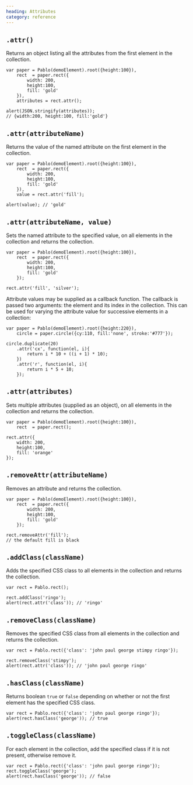 ```yaml
--- 
heading: Attributes
category: reference
---
```



`.attr()`
--------

Returns an object listing all the attributes from the first element in the collection.

    var paper = Pablo(demoElement).root({height:100}),
        rect  = paper.rect({
            width: 200,
            height:100,
            fill: 'gold'
        }),
        attributes = rect.attr();

    alert(JSON.stringify(attributes));
    // {width:200, height:100, fill:'gold'}


`.attr(attributeName)`
---------------------

Returns the value of the named attribute on the first element in the collection.

    var paper = Pablo(demoElement).root({height:100}),
        rect  = paper.rect({
            width: 200,
            height:100,
            fill: 'gold'
        }),
        value = rect.attr('fill');

    alert(value); // 'gold'


`.attr(attributeName, value)`
----------------------------

Sets the named attribute to the specified value, on all elements in the collection and returns the collection.

    var paper = Pablo(demoElement).root({height:100}),
        rect  = paper.rect({
            width: 200,
            height:100,
            fill: 'gold'
        });

    rect.attr('fill', 'silver');


Attribute values may be supplied as a callback function. The callback is passed two arguments: the element and its index in the collection. This can be used for varying the attribute value for successive elements in a collection:

    var paper = Pablo(demoElement).root({height:220}),
        circle = paper.circle({cy:110, fill:'none', stroke:'#777'});

    circle.duplicate(20)
        .attr('cx', function(el, i){
            return i * 10 + ((i + 1) * 10);
        })
        .attr('r', function(el, i){
            return i * 5 + 10;
        });


`.attr(attributes)`
------------------

Sets multiple attributes (supplied as an object), on all elements in the collection and returns the collection.

    var paper = Pablo(demoElement).root({height:100}),
        rect  = paper.rect();

    rect.attr({
        width: 200,
        height:100,
        fill: 'orange'
    });


`.removeAttr(attributeName)`
---------------------------

Removes an attribute and returns the collection.

    var paper = Pablo(demoElement).root({height:100}),
        rect  = paper.rect({
            width: 200,
            height:100,
            fill: 'gold'
        });

    rect.removeAttr('fill');
    // the default fill is black


`.addClass(className)`
----------------------

Adds the specified CSS class to all elements in the collection and returns the collection.

	var rect = Pablo.rect();

    rect.addClass('ringo');
    alert(rect.attr('class')); // 'ringo'


`.removeClass(className)`
----------------------

Removes the specified CSS class from all elements in the collection and returns the collection.

	var rect = Pablo.rect({'class': 'john paul george stimpy ringo'});
        
    rect.removeClass('stimpy');
    alert(rect.attr('class')); // 'john paul george ringo'


`.hasClass(className)`
----------------------

Returns boolean `true` or `false` depending on whether or not the first element has the specified CSS class.

	var rect = Pablo.rect({'class': 'john paul george ringo'});
    alert(rect.hasClass('george')); // true


`.toggleClass(className)`
----------------------

For each element in the collection, add the specified class if it is not present, otherwise remove it.

	var rect = Pablo.rect({'class': 'john paul george ringo'});
    rect.toggleClass('george');
    alert(rect.hasClass('george')); // false
